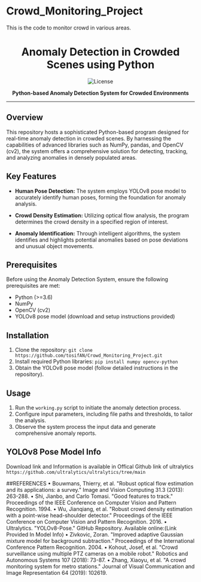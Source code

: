 # Crowd_Monitoring_Project
This is the code to monitor crowd in various areas.



<h1 align="center">Anomaly Detection in Crowded Scenes using Python</h1>

<p align="center">
  <img src="https://img.shields.io/badge/WelCome-8A2BE2" alt="License">
</p>

<p align="center">
  <strong>Python-based Anomaly Detection System for Crowded Environments</strong>
</p>

---

## Overview

This repository hosts a sophisticated Python-based program designed for real-time anomaly detection in crowded scenes. By harnessing the capabilities of advanced libraries such as NumPy, pandas, and OpenCV (cv2), the system offers a comprehensive solution for detecting, tracking, and analyzing anomalies in densely populated areas.

## Key Features

- **Human Pose Detection:** The system employs YOLOv8 pose model to accurately identify human poses, forming the foundation for anomaly analysis.
  
- **Crowd Density Estimation:** Utilizing optical flow analysis, the program determines the crowd density in a specified region of interest.

- **Anomaly Identification:** Through intelligent algorithms, the system identifies and highlights potential anomalies based on pose deviations and unusual object movements.

## Prerequisites

Before using the Anomaly Detection System, ensure the following prerequisites are met:

- Python (>=3.6)
- NumPy
- OpenCV (cv2)
- YOLOv8 pose model (download and setup instructions provided)

## Installation

1. Clone the repository: `git clone https://github.com/tosifAN/Crowd_Monitoring_Project.git`
2. Install required Python libraries: `pip install numpy opencv-python`
3. Obtain the YOLOv8 pose model (follow detailed instructions in the repository).

## Usage

1. Run the `working.py` script to initiate the anomaly detection process.
2. Configure input parameters, including file paths and thresholds, to tailor the analysis.
3. Observe the system process the input data and generate comprehensive anomaly reports.

## YOLOv8 Pose Model Info
Download link and Information is available in Offical Github link of ultralytics
`https://github.com/ultralytics/ultralytics/tree/main`


##REFERENCES
•	Bouwmans, Thierry, et al. "Robust optical flow estimation and its applications: a survey." Image and Vision Computing 31.3 (2013): 263-288.
•	Shi, Jianbo, and Carlo Tomasi. "Good features to track." Proceedings of the IEEE Conference on Computer Vision and Pattern Recognition. 1994.
•	Wu, Jianqiang, et al. "Robust crowd density estimation with a point-wise head-shoulder detector." Proceedings of the IEEE Conference on Computer Vision and Pattern Recognition. 2016.
•	Ultralytics. "YOLOv8-Pose." GitHub Repository. Available online:(Link Provided In Model Info)
•	Zivkovic, Zoran. "Improved adaptive Gaussian mixture model for background subtraction." Proceedings of the International Conference Pattern Recognition. 2004.
•	Kohout, Josef, et al. "Crowd surveillance using multiple PTZ cameras on a mobile robot." Robotics and Autonomous Systems 107 (2018): 73-87.
•	Zhang, Xiaoyu, et al. "A crowd monitoring system for metro stations." Journal of Visual Communication and Image Representation 64 (2019): 102619.

